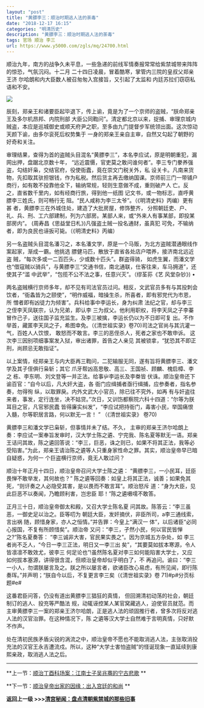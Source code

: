 ```yaml
---
layout: "post"
title: "黄膘李三：顺治时期逃人法的荼毒"
date: "2018-12-17 16:15"
categories: "明清历史"
description: "黄膘李三：顺治时期逃人法的荼毒"
tags: 官场 顺治 李三
url: https://www.y5000.com/zgls/mq/24700.html
---
```






顺治九年，南方的战争久未平息，一些急递的前线军情奏报常常给紫禁城带来阵阵的惊恐，气氛沉闷。十二月 二十四日凌晨，冒着酷寒，掌管内三院的皇叔父郑亲王济
尔哈朗和内大臣数人被召匆匆入宫接旨，又引起了太监和 内廷苏拉们窃窃私语和不安。

![](https://img.y5000.com/uploads/allimg/170807/12-1FPG00ZH41.jpg)

辰刻，郑亲王和诸要臣起毕退下，传上谕，竟是为了一个京师的盗贼，“朕命郑亲王及多尔机昂邦、内院刑部
大臣公同鞫问”。清定都北京以来，捉捕、审理京城内贼盗，本应是巡城御史或顺天府尹之职，至多由九门提督步军统领出面。这次惊动天颜下谕，由多尔衮死后权势集于
一身的郑亲王亲自主审，自然又勾起了朝野的好奇和关注。

审理结果，查得为首的盗贼头目混名“黄膘李三”，本名李应试，原是明朝重犯，漏网出押，盘踞北京数十年，
“远近震慑，官吏莫之敢问谁何者”。李三专门豢养强盗，勾结奸枭，交结官府，役使衙蠹，竟在崇文门税关外，私
设关卡。凡南来货物，先扣取其驮担银钱，作为私税。然后货主再去缴纳国课。京师前三门一带铺户商行，如有敢不投靠他全下，输纳常规，轻则生意做不成，重则破产人
亡。反之，直省数千里内，如有经商行旅，得到他一纸图 记文书，或一物标志，直呼黄膘李三姓氏，则可畅行无 阻。“民人咸称为李三太爷”。（《明清史料》丙编）更有甚
者，黄膘李三在外城住处，建造了大批房屋，修饰整齐， 分照朝廷吏、户、礼、兵、刑、工六部建制，列为六部房。某部人来，或“外来人有事某部，即投某部房内”。
(周寿昌《思益堂日札》)凡强盗土贼一投名通财，虽真犯 可免，不输纳者，即为良民也诬扳可毙。（《明清史料》丙编）

另一名盗贼头目混名潘习之，本名潘文学，原是一个马贩，为北方盗贼潜通眼线作案起家，渐成一霸。他挑选 膘健马匹，散放于直省各处店户喂养，接济南北远近盗
贼，“每次多或一二百匹头，少或数十匹头”。群盗得骑，
如虎生翼，而潘文学也“借寇贼以骑兵”，与黄膘李三“交通书信，南北通联，仕客往来，车马拥道”，还使其子“滥
中武举”，“包揽不公不法之事，任意兴灭”。（缪荃荪《艺 风堂杂钞》) •

两名盗贼横行京师多年，却不见有司法官员过问。相反，文武官员多有与其投刺会饮者，“衙螽皆为之颐使”，“明作威福，暗操生杀，所喜者，即有邪党代为市恩，所
憎者即有凶徒力为倾害”。兵科给事中李运长，身为纠肃 法纪之官，却与李三之侄李天凤联宗，认为兄弟，即认李
三为叔父。他利用职权，将李天凤之子李蓁冒作己子，送往国子监充监生。及李三被擒，李运长仍以为不日即可复
出。不作举首，藏匿李天凤之子，希图幸免。（《清世祖实录》卷70)司法之官尚与其沆灌一气，百姓人人饮恨， 敢怒而不敢言。李三的恶侄杀人，死者之家也不敢申诉。
这次李三因别项细事案发入狱，审出诸罪，首告之人亲见 其被锁拿，“犹恐其不即正刑，尚顾忌无敢指证”。

以上案情，经郑亲王与内大臣再三鞫问，二犯输服无同，遂有旨将黄膘李三、潘文学及其子侄俱行枭斩；其它 爪牙帮凶高思敬、高三、王国祯、顾麟、槐启樟、李之
栋、李东明、刘文登等一并正法。给事屮李运长及李桊皆 伏诛。顺治皇帝还下谕百官：“自今以后，凡大奸大盗，各 衙门应缉捕者亟行缉捕，应参奏者，指名参奏，勿得徇
纵，以取罪戾。内外文武大小官员，除已往不究外，如再 有与奸盗往来者，事发，定行连坐，决不姑贷。”次日，又训饬都察院六科十四道：“尔等为朕耳目之官，凡官邪民蠹
皆得廉实纠发”，“李应试把持衙门，毒害小民，举国痛恨 入髓，尔等职居言路，何以默无一言！ ” （《清世祖实录》 卷70)

黄膘李三和潘文学已枭斩，但事情并未了结。不久，
主审的郑亲王济尔哈朗上奏：李应试一案奉旨发审时，汉大学士陈之遴、宁完我、陈名夏等默无一语。郑亲王诘问其故，陈之遴回答说：“李三，巨恶，诛之则已，如果不将其正法，我等必受陷害。”为此，郑亲王请治陈之遴等人只重身家性命之罪。其实，顺治皇帝早已暗自疑惑，为何一
个巨盗横行京师，竟无人敢过问？

顺治十年正月十四日，顺治皇帝召问大学士陈之遴： “黄膘李三，一小民耳，廷臣畏惮不敢举发，其何故也？”
陈之遴等回奏：如皇上将其正法，诚善；如果免其死，“则讦奏之人必隐受其害，是以畏而不敢言耳”。顺治怒斥 道：“身为大臣，见此巨恶不以奏闻，乃瞻顾利害，岂忠臣
耶！”陈之遴嗫嚅不敢答。

正月三十日，顺治皇帝御太和殿，又召大学士陈名夏 问其故。陈答云：“李三虽恶，一御史足以治之。臣等叨为 朝廷大臣，发奸摘伏，非臣所司，a李三通线索，言出祸
随，顾惜身家，亦人之恒情。”并告罪：今皇上“满汉一 体”，以后诸臣“必同心报国，不复有所顾惜矣”。顺治帝
又问：“李三，孑然小民，何以官民皆惮之?”陈名夏奏答： “李三诚非大害，官民果实畏之”。因为京城五方杂处，如
李三者尚不乏人，“今日一李三正法，明日又一李三出 矣”，“其要莫如拔本寒源，令人皆凛凛不敢效尤，彼李三
何足论也”!虽然陈名夏对李三如何能陷害大学士，又应如何拔本塞源，讲得很含混，但顺治皇帝却似乎明白了，不
再追问。谕曰：“李三一小人，勿谓朕屡言及之。朕之所以屡言者，欲诸臣改心易虑，有所见闻，即行陈奏珲。”并声明；“朕自今以后，不复更言李三矣（《清世祖实录》卷
71)#p#分页标题#e#

这番君臣问答，仍没有道出黄膘李三猖狂的真情， 但回溯清初动荡的社会，朝廷制订的逃人、投充等严酷法
规，动辄诬控某人某官窝藏逃人，迫使官员就范。而主审黄膘李三一案的郑亲王济尔哈朗，正是逃人法的顽固推行者，曾多次将反对逃人法的汉官治罪。在这种情况下，陈
之遴等汉大学士自然难于言明真情，只好默不作声。

处在清初民族矛盾尖锐的涡流之中，顺治皇帝不愿也不能取消逃人法，主张取消投充法的汉官王永吉遭流戍。所以，这种“大学士害怕盗贼”的怪诞现象一直延续到康熙亲政，取消逃人法之后。

* * *

**上一节：[顺治丁酉科场案：江南士子吴兆骞的宁古悲歌](https://www.y5000.com/zgls/mq/24698.html) **

**下一节：[顺治皇帝出家的因缘：出入宫廷的和尚](https://www.y5000.com/zgls/mq/24702.html) **

**返回上一级 >>>[清宫秘闻：盘点清朝紫禁城的那些旧事](https://www.y5000.com/yszt/24720.html)**
